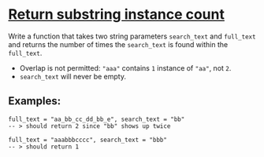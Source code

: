 # [Return substring instance count](https://www.codewars.com/kata/return-substring-instance-count "https://www.codewars.com/kata/5168b125faced29f66000005")

Write a function that takes two string parameters `search_text` and `full_text` and returns the number of times the `search_text` is found
within the `full_text`.

* Overlap is not permitted: `"aaa"` contains `1` instance of `"aa"`, not `2`.
* `search_text` will never be empty.

## Examples:

```
full_text = "aa_bb_cc_dd_bb_e", search_text = "bb"
-- > should return 2 since "bb" shows up twice

full_text = "aaabbbcccc", search_text = "bbb"
-- > should return 1
```